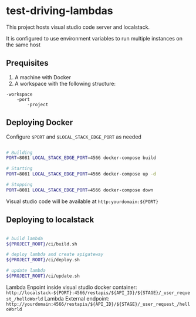 # test-driving-lambdas

This project hosts visual studio code server and localstack.

It is configured to use environment variables to run multiple instances on the same host

## Prequisites

1. A machine with Docker
2. A workspace with the following structure:

``` text
-workspace
    -port
        -project
```

## Deploying Docker

Configure `$PORT` and `$LOCAL_STACK_EDGE_PORT` as needed

``` bash

# Building
PORT=8081 LOCAL_STACK_EDGE_PORT=4566 docker-compose build

# Starting
PORT=8081 LOCAL_STACK_EDGE_PORT=4566 docker-compose up -d

# Stopping
PORT=8081 LOCAL_STACK_EDGE_PORT=4566 docker-compose down

```

Visual studio code will be available at `http:yourdomain:${PORT}`

## Deploying to localstack

``` bash

# build lambda
${PROJECT_ROOT}/ci/build.sh

# deploy lambda and create apigateway
${PROJECT_ROOT}/ci/deploy.sh

# update lambda 
${PROJECT_ROOT}/ci/update.sh

```

Lambda Enpoint inside visual studio docker container:  `http://localstack-${PORT}:4566/restapis/${API_ID}/${STAGE}/_user_request_/helloWorld`
Lambda External endpoint: `http://yourdomain:4566/restapis/${API_ID}/${STAGE}/_user_request_/helloWorld`
